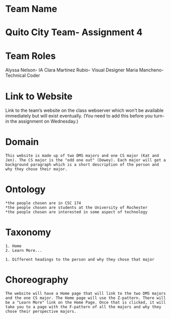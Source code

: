 # Team Name
# Quito City Team- Assignment 4

# Team Roles
Alyssa Nelson- IA
Clara Martinez Rubio- Visual Designer
Maria Mancheno- Technical Coder

# Link to Website
Link to the team’s website on the class webserver which won’t be available immediately but will exist eventually. (You need to add this before you turn-in the assignment on Wednesday.)


# Domain

	This website is made up of two DMS majors and one CS major (Kat and Jen). The CS major is the "odd one out" (Dewey). Each major will get a background paragraph which is a short description of the person and why they chose their major. 

# Ontology

	*the people chosen are in CSC 174
	*the people chosen are students at the University of Rochester
	*the people chosen are interested in some aspect of technology

# Taxonomy

	1. Home
	2. Learn More...

	1. Different headings to the person and why they chose that major

# Choreography

	The website will have a Home page that will link to the two DMS majors and the one CS major. The Home page will use the Z-pattern. There will be a "Learn More" link on the Home Page. Once that is clicked, it will take you to a page with the F-pattern of all the majors and why they chose their perspective majors.